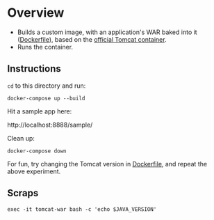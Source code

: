 # Overview

* Builds a custom image, with an application's WAR baked into it ([Dockerfile](./Dockerfile)), based on the [official Tomcat container](https://hub.docker.com/_/tomcat/).
* Runs the container.

## Instructions

`cd` to this directory and run:

```
docker-compose up --build
```

Hit a sample app here:

http://localhost:8888/sample/

Clean up:

```
docker-compose down
```

For fun, try changing the Tomcat version in [Dockerfile](./Dockerfile), and repeat the above experiment.

## Scraps

```
exec -it tomcat-war bash -c 'echo $JAVA_VERSION'
```